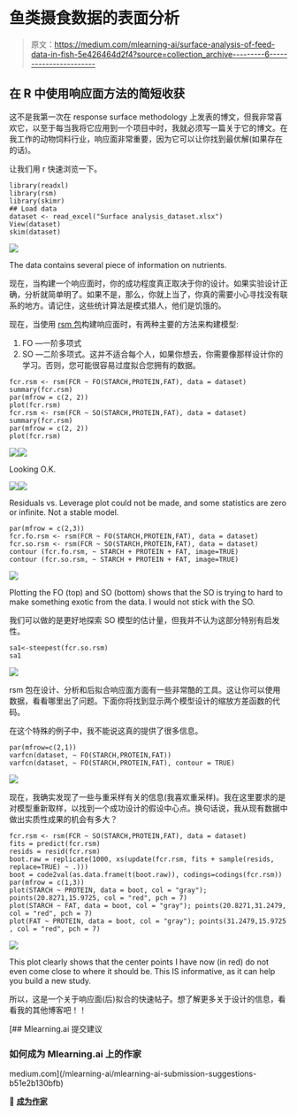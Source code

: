 # 鱼类摄食数据的表面分析

> 原文：<https://medium.com/mlearning-ai/surface-analysis-of-feed-data-in-fish-5e426464d2f4?source=collection_archive---------6----------------------->

## 在 R 中使用响应面方法的简短收获

这不是我第一次在 response surface methodology 上发表的博文，但我非常喜欢它，以至于每当我将它应用到一个项目中时，我就必须写一篇关于它的博文。在我工作的动物饲料行业，响应面非常重要，因为它可以让你找到最优解(如果存在的话)。

让我们用 r 快速浏览一下。

```
library(readxl)
library(rsm)
library(skimr)
## Load data 
dataset <- read_excel("Surface analysis_dataset.xlsx")
View(dataset)
skim(dataset)
```

![](img/0a263d8f7c6d85eb4a9c033ba9f6c065.png)

The data contains several piece of information on nutrients.

现在，当构建一个响应面时，你的成功程度真正取决于你的设计。如果实验设计正确，分析就简单明了。如果不是，那么，你就上当了，你真的需要小心寻找没有联系的地方。请记住，这些统计算法是模式猎人，他们是饥饿的。

现在，当使用 [rsm 包](https://cran.r-project.org/web/packages/rsm/index.html)构建响应面时，有两种主要的方法来构建模型:

1.  FO —一阶多项式
2.  SO —二阶多项式。这并不适合每个人，如果你想去，你需要像那样设计你的学习。否则，您可能很容易过度拟合您拥有的数据。

```
fcr.rsm <- rsm(FCR ~ FO(STARCH,PROTEIN,FAT), data = dataset)
summary(fcr.rsm)
par(mfrow = c(2, 2))
plot(fcr.rsm)
fcr.rsm <- rsm(FCR ~ SO(STARCH,PROTEIN,FAT), data = dataset)
summary(fcr.rsm)
par(mfrow = c(2, 2))
plot(fcr.rsm)
```

![](img/5e68386c9fb9bb30921429c7a28b39e8.png)![](img/4363c1ef6cf1ea52bbd4503f63cf4c44.png)

Looking O.K.

![](img/4f33b51556dd18add4adb38995ecd8fa.png)![](img/67433cbde4910f5be490f49769c66321.png)

Residuals vs. Leverage plot could not be made, and some statistics are zero or infinite. Not a stable model.

```
par(mfrow = c(2,3))
fcr.fo.rsm <- rsm(FCR ~ FO(STARCH,PROTEIN,FAT), data = dataset)
fcr.so.rsm <- rsm(FCR ~ SO(STARCH,PROTEIN,FAT), data = dataset)
contour (fcr.fo.rsm, ~ STARCH + PROTEIN + FAT, image=TRUE)
contour (fcr.so.rsm, ~ STARCH + PROTEIN + FAT, image=TRUE)
```

![](img/b9f5b89eadb15590824901d672fb5cd1.png)

Plotting the FO (top) and SO (bottom) shows that the SO is trying to hard to make something exotic from the data. I would not stick with the SO.

我们可以做的是更好地探索 SO 模型的估计量，但我并不认为这部分特别有启发性。

```
sa1<-steepest(fcr.so.rsm)
sa1
```

![](img/9ea4c157f99a9ea357503dce7267af27.png)

rsm 包在设计、分析和后拟合响应面方面有一些非常酷的工具。这让你可以使用数据，看看哪里出了问题。下面你将找到显示两个模型设计的缩放方差函数的代码。

在这个特殊的例子中，我不能说这真的提供了很多信息。

```
par(mfrow=c(2,1))
varfcn(dataset, ~ FO(STARCH,PROTEIN,FAT))
varfcn(dataset, ~ FO(STARCH,PROTEIN,FAT), contour = TRUE)
```

![](img/43705a432c89d8cda2ac848398fe1413.png)

现在，我确实发现了一些与重采样有关的信息(我喜欢重采样)。我在这里要求的是对模型重新取样，以找到一个成功设计的假设中心点。换句话说，我从现有数据中做出实质性成果的机会有多大？

```
fcr.rsm <- rsm(FCR ~ SO(STARCH,PROTEIN,FAT), data = dataset)
fits = predict(fcr.rsm)
resids = resid(fcr.rsm)
boot.raw = replicate(1000, xs(update(fcr.rsm, fits + sample(resids, replace=TRUE) ~ .)))
boot = code2val(as.data.frame(t(boot.raw)), codings=codings(fcr.rsm))
par(mfrow = c(1,3))
plot(STARCH ~ PROTEIN, data = boot, col = "gray"); points(20.8271,15.9725, col = "red", pch = 7)
plot(STARCH ~ FAT, data = boot, col = "gray"); points(20.8271,31.2479, col = "red", pch = 7)
plot(FAT ~ PROTEIN, data = boot, col = "gray"); points(31.2479,15.9725 , col = "red", pch = 7)
```

![](img/532b690a55df6a914fb4fd43e6679171.png)

This plot clearly shows that the center points I have now (in red) do not even come close to where it should be. This IS informative, as it can help you build a new study.

所以，这是一个关于响应面(后)拟合的快速帖子。想了解更多关于设计的信息，看看我的其他博客吧！！

[](/mlearning-ai/mlearning-ai-submission-suggestions-b51e2b130bfb) [## Mlearning.ai 提交建议

### 如何成为 Mlearning.ai 上的作家

medium.com](/mlearning-ai/mlearning-ai-submission-suggestions-b51e2b130bfb) 

🔵 [**成为作家**](/mlearning-ai/mlearning-ai-submission-suggestions-b51e2b130bfb)